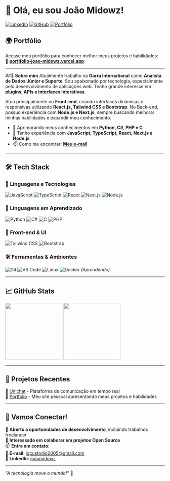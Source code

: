 # 👋 Olá, eu sou João Midowz!  

[![LinkedIn](https://img.shields.io/badge/LinkedIn-000?style=for-the-badge&logo=linkedin&logoColor=0A66C2)](https://www.linkedin.com/in/joãomidowz)
[![GitHub](https://img.shields.io/badge/GitHub-000?style=for-the-badge&logo=github&logoColor=white)](https://github.com/joaomidowz)
[![Portfólio](https://img.shields.io/badge/Portfólio-000?style=for-the-badge&logo=vercel&logoColor=white)](https://portifolio-joao-midowz.vercel.app)

## 🌍 **Portfólio**
Acesse meu portfólio para conhecer melhor meus projetos e habilidades:  
🔗 **[portifolio-joao-midowz.vercel.app](https://portifolio-joao-midowz.vercel.app)** 

---

##👋 **Sobre mim**
Atualmente trabalho na **Garra International** como **Analista de Dados Júnior e Suporte**. Sou apaixonado por tecnologia, especialmente pelo desenvolvimento de aplicações web. Tenho grande interesse em **plugins, APIs e interfaces interativas**.  

Atuo principalmente no **Front-end**, criando interfaces dinâmicas e responsivas utilizando **React.js, Tailwind CSS e Bootstrap**. No Back-end, possuo experiência com **Node.js e Next.js**, sempre buscando melhorar minhas habilidades e expandir meu conhecimento.  

- 🌱 Aprimorando meus conhecimentos em **Python, C#, PHP e C**  
- 💬 Tenho experiência com **JavaScript, TypeScript, React, Next.js e Node.js**  
- 📫 Como me encontrar: **[Meu e-mail](mailto:jgcustodio2005@gmail.com)**  

---

## 🛠️ **Tech Stack**
### 🚀 **Linguagens e Tecnologias**
![JavaScript](https://img.shields.io/badge/JavaScript-000?style=for-the-badge&logo=javascript&logoColor=F7DF1E)
![TypeScript](https://img.shields.io/badge/TypeScript-000?style=for-the-badge&logo=typescript&logoColor=3178C6)
![React](https://img.shields.io/badge/React-000?style=for-the-badge&logo=react&logoColor=61DAFB)
![Next.js](https://img.shields.io/badge/Next.js-000?style=for-the-badge&logo=next.js&logoColor=white)
![Node.js](https://img.shields.io/badge/Node.js-000?style=for-the-badge&logo=node.js&logoColor=339933)

### 📌 **Linguagens em Aprendizado**
![Python](https://img.shields.io/badge/Python-000?style=for-the-badge&logo=python&logoColor=3776AB)
![C#](https://img.shields.io/badge/C%23-000?style=for-the-badge&logo=csharp&logoColor=239120)
![C](https://img.shields.io/badge/C-000?style=for-the-badge&logo=c&logoColor=00599C)
![PHP](https://img.shields.io/badge/PHP-000?style=for-the-badge&logo=php&logoColor=777BB4)

### 🎨 **Front-end & UI**
![Tailwind CSS](https://img.shields.io/badge/Tailwind_CSS-000?style=for-the-badge&logo=tailwind-css&logoColor=38B2AC)
![Bootstrap](https://img.shields.io/badge/Bootstrap-000?style=for-the-badge&logo=bootstrap&logoColor=7952B3)

### 🛠 **Ferramentas & Ambientes**
![Git](https://img.shields.io/badge/Git-000?style=for-the-badge&logo=git&logoColor=F05032)
![VS Code](https://img.shields.io/badge/VS%20Code-000?style=for-the-badge&logo=visual-studio-code&logoColor=007ACC)
![Linux](https://img.shields.io/badge/Linux-000?style=for-the-badge&logo=linux&logoColor=FCC624)
![Docker](https://img.shields.io/badge/Docker-000?style=for-the-badge&logo=docker&logoColor=2496ED) *(Aprendendo)*

---

## 📈 **GitHub Stats**
<div>
  <img height="180em" src="https://github-readme-stats.vercel.app/api?username=joaomidowz&show_icons=true&theme=radical" />
  <img height="180em" src="https://github-readme-stats.vercel.app/api/top-langs/?username=joaomidowz&layout=compact&theme=radical" />
</div>

---

## 📂 **Projetos Recentes**
🔹 [Unichat](https://github.com/joaomidowz/unichat) - Plataforma de comunicação em tempo real  
🔹 [Portfólio](https://portifolio-joao-midowz.vercel.app) - Meu site pessoal apresentando meus projetos e habilidades  

---

## 🤝 **Vamos Conectar!**
💼 **Aberto a oportunidades de desenvolvimento**, incluindo trabalhos freelancer  
🔧 **Interessado em colaborar em projetos Open Source**  
📫 **Entre em contato:**  
📧 **E-mail**: [jgcustodio2005@gmail.com](mailto:jgcustodio2005@gmail.com)  
🔗 **LinkedIn**: [joãomidowz](https://www.linkedin.com/in/joãomidowz)  

---

*"A tecnologia move o mundo!"* 🚀
